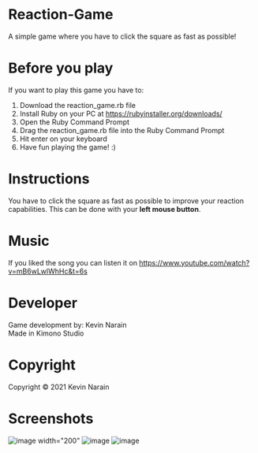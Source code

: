 # Reaction-Game
 A simple game where you have to click the square as fast as possible!

# Before you play
If you want to play this game you have to: 
1. Download the reaction_game.rb file
1. Install Ruby on your PC at https://rubyinstaller.org/downloads/
2. Open the Ruby Command Prompt
3. Drag the reaction_game.rb file into the Ruby Command Prompt
4. Hit enter on your keyboard
5. Have fun playing the game! :)

# Instructions
You have to click the square as fast as possible to improve your reaction capabilities. This can be done with your <b>left mouse button</b>.

# Music
If you liked the song you can listen it on https://www.youtube.com/watch?v=mB6wLwlWhHc&t=6s 

# Developer
Game development by: Kevin Narain
<br>
Made in Kimono Studio

# Copyright
Copyright © 2021 Kevin Narain

# Screenshots
![image width="200"](https://user-images.githubusercontent.com/34915099/113523176-85fd1e80-95a6-11eb-84d7-9646a44514ca.png)
![image](https://user-images.githubusercontent.com/34915099/113523145-51896280-95a6-11eb-9b9b-0e1667b9fb49.png)
![image](https://user-images.githubusercontent.com/34915099/113523163-682fb980-95a6-11eb-8fa6-f1ac263811db.png)
